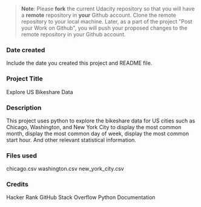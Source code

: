 >**Note**: Please **fork** the current Udacity repository so that you will have a **remote** repository in **your** Github account. Clone the remote repository to your local machine. Later, as a part of the project "Post your Work on Github", you will push your proposed changes to the remote repository in your Github account.

### Date created
Include the date you created this project and README file.

### Project Title
Explore US Bikeshare Data

### Description
This project uses python to explore the bikeshare data for US cities such as Chicago, Washington, and New York City to display the most common month, display the most common day of week, display the most common start hour. And other relevant statistical information. 

### Files used
chicago.csv
washington.csv
new_york_city.csv

### Credits
Hacker Rank
GitHub
Stack Overflow
Python Documentation

